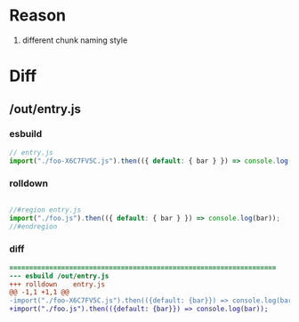 # Reason
1. different chunk naming style
# Diff
## /out/entry.js
### esbuild
```js
// entry.js
import("./foo-X6C7FV5C.js").then(({ default: { bar } }) => console.log(bar));
```
### rolldown
```js

//#region entry.js
import("./foo.js").then(({ default: { bar } }) => console.log(bar));
//#endregion

```
### diff
```diff
===================================================================
--- esbuild	/out/entry.js
+++ rolldown	entry.js
@@ -1,1 +1,1 @@
-import("./foo-X6C7FV5C.js").then(({default: {bar}}) => console.log(bar));
+import("./foo.js").then(({default: {bar}}) => console.log(bar));

```